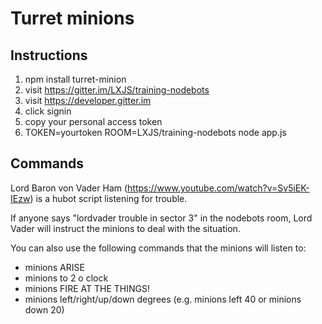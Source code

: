 # Turret minions

## Instructions

1. npm install turret-minion
2. visit https://gitter.im/LXJS/training-nodebots
3. visit https://developer.gitter.im
4. click signin
5. copy your personal access token
6. TOKEN=yourtoken ROOM=LXJS/training-nodebots node app.js

## Commands

Lord Baron von Vader Ham (https://www.youtube.com/watch?v=Sv5iEK-IEzw) is a hubot script listening for trouble.

If anyone says "lordvader trouble in sector 3" in the nodebots room, Lord Vader will instruct the minions to deal with the situation.

You can also use the following commands that the minions will listen to:
* minions ARISE
* minions to 2 o clock
* minions FIRE AT THE THINGS!
* minions left/right/up/down degrees (e.g. minions left 40 or minions down 20)